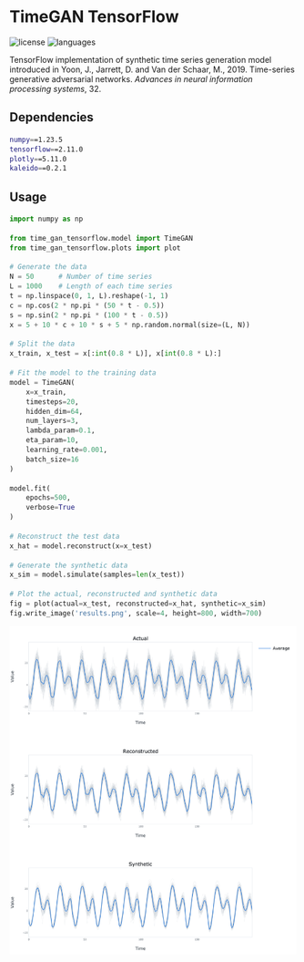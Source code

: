 # TimeGAN TensorFlow

![license](https://img.shields.io/github/license/flaviagiammarino/time-gan-tensorflow)
![languages](https://img.shields.io/github/languages/top/flaviagiammarino/time-gan-tensorflow)

TensorFlow implementation of synthetic time series generation model introduced in Yoon, J., Jarrett, D. and Van der Schaar, M., 2019. Time-series generative adversarial networks. *Advances in neural information processing systems*, 32.

## Dependencies
```bash
numpy==1.23.5
tensorflow==2.11.0
plotly==5.11.0
kaleido==0.2.1
```
## Usage
```python
import numpy as np

from time_gan_tensorflow.model import TimeGAN
from time_gan_tensorflow.plots import plot

# Generate the data
N = 50      # Number of time series
L = 1000    # Length of each time series
t = np.linspace(0, 1, L).reshape(-1, 1)
c = np.cos(2 * np.pi * (50 * t - 0.5))
s = np.sin(2 * np.pi * (100 * t - 0.5))
x = 5 + 10 * c + 10 * s + 5 * np.random.normal(size=(L, N))

# Split the data
x_train, x_test = x[:int(0.8 * L)], x[int(0.8 * L):]

# Fit the model to the training data
model = TimeGAN(
    x=x_train,
    timesteps=20,
    hidden_dim=64,
    num_layers=3,
    lambda_param=0.1,
    eta_param=10,
    learning_rate=0.001,
    batch_size=16
)

model.fit(
    epochs=500,
    verbose=True
)

# Reconstruct the test data
x_hat = model.reconstruct(x=x_test)

# Generate the synthetic data
x_sim = model.simulate(samples=len(x_test))

# Plot the actual, reconstructed and synthetic data
fig = plot(actual=x_test, reconstructed=x_hat, synthetic=x_sim)
fig.write_image('results.png', scale=4, height=800, width=700)
```
![results](example/results.png)
